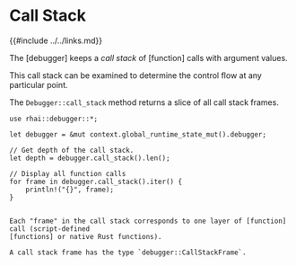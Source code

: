 Call Stack
==========

{{#include ../../links.md}}

The [debugger] keeps a _call stack_ of [function] calls with argument values.

This call stack can be examined to determine the control flow at any particular point.

The `Debugger::call_stack` method returns a slice of all call stack frames.

```rust,no_run
use rhai::debugger::*;

let debugger = &mut context.global_runtime_state_mut().debugger;

// Get depth of the call stack.
let depth = debugger.call_stack().len();

// Display all function calls
for frame in debugger.call_stack().iter() {
    println!("{}", frame);
}
```

```admonish info "Call stack frames"

Each "frame" in the call stack corresponds to one layer of [function] call (script-defined
[functions] or native Rust functions).

A call stack frame has the type `debugger::CallStackFrame`.
```
